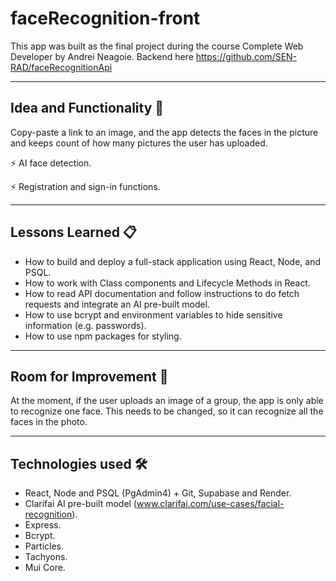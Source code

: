 # faceRecognition-front

This app was built as the final project during the course Complete Web Developer by Andrei Neagoie. Backend here https://github.com/SEN-RAD/faceRecognitionApi

---
## Idea and Functionality 🚀

Copy-paste a link to an image, and the app detects the faces in the picture and keeps count of how many pictures the user has uploaded.

⚡️ AI face detection.

⚡️ Registration and sign-in functions.

---
## Lessons Learned 📋

* How to build and deploy a full-stack application using React, Node, and PSQL.
* How to work with Class components and Lifecycle Methods in React. 
* How to read API documentation and follow instructions to do fetch requests and integrate an AI pre-built model.
* How to use bcrypt and environment variables to hide sensitive information (e.g. passwords).
* How to use npm packages for styling. 

---
## Room for Improvement 🔧

At the moment, if the user uploads an image of a group, the app is only able to recognize one face. This needs to be changed, so it can recognize all the faces in the photo. 

---
 ## Technologies used 🛠️

-  React, Node and PSQL (PgAdmin4) + Git, Supabase and Render.
-  Clarifai AI pre-built model (www.clarifai.com/use-cases/facial-recognition).
-  Express.
-  Bcrypt.
-  Particles.
-  Tachyons.
-  Mui Core.
